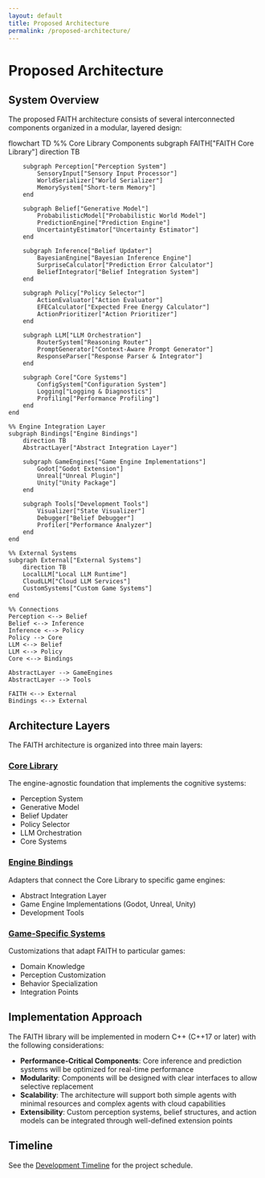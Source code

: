 ```yaml
---
layout: default
title: Proposed Architecture
permalink: /proposed-architecture/
---
```


# Proposed Architecture

## System Overview

The proposed FAITH architecture consists of several interconnected components organized in a modular, layered design:

<div class="mermaid">
flowchart TD
    %% Core Library Components
    subgraph FAITH["FAITH Core Library"]
        direction TB

        subgraph Perception["Perception System"]
            SensoryInput["Sensory Input Processor"]
            WorldSerializer["World Serializer"]
            MemorySystem["Short-term Memory"]
        end
        
        subgraph Belief["Generative Model"]
            ProbabilisticModel["Probabilistic World Model"]
            PredictionEngine["Prediction Engine"]
            UncertaintyEstimator["Uncertainty Estimator"]
        end
        
        subgraph Inference["Belief Updater"]
            BayesianEngine["Bayesian Inference Engine"]
            SurpriseCalculator["Prediction Error Calculator"]
            BeliefIntegrator["Belief Integration System"]
        end
        
        subgraph Policy["Policy Selector"]
            ActionEvaluator["Action Evaluator"]
            EFECalculator["Expected Free Energy Calculator"]
            ActionPrioritizer["Action Prioritizer"]
        end
        
        subgraph LLM["LLM Orchestration"]
            RouterSystem["Reasoning Router"]
            PromptGenerator["Context-Aware Prompt Generator"]
            ResponseParser["Response Parser & Integrator"]
        end
        
        subgraph Core["Core Systems"]
            ConfigSystem["Configuration System"]
            Logging["Logging & Diagnostics"]
            Profiling["Performance Profiling"]
        end
    end
    
    %% Engine Integration Layer
    subgraph Bindings["Engine Bindings"]
        direction TB
        AbstractLayer["Abstract Integration Layer"]
        
        subgraph GameEngines["Game Engine Implementations"]
            Godot["Godot Extension"]
            Unreal["Unreal Plugin"]
            Unity["Unity Package"]
        end
        
        subgraph Tools["Development Tools"]
            Visualizer["State Visualizer"]
            Debugger["Belief Debugger"]
            Profiler["Performance Analyzer"]
        end
    end
    
    %% External Systems
    subgraph External["External Systems"]
        direction TB
        LocalLLM["Local LLM Runtime"]
        CloudLLM["Cloud LLM Services"]
        CustomSystems["Custom Game Systems"]
    end
    
    %% Connections
    Perception <--> Belief
    Belief <--> Inference
    Inference <--> Policy
    Policy --> Core
    LLM <--> Belief
    LLM <--> Policy
    Core <--> Bindings
    
    AbstractLayer --> GameEngines
    AbstractLayer --> Tools
    
    FAITH <--> External
    Bindings <--> External
</div>

## Architecture Layers

The FAITH architecture is organized into three main layers:

### [Core Library](../implementation/core-library.html)

The engine-agnostic foundation that implements the cognitive systems:

- Perception System
- Generative Model
- Belief Updater
- Policy Selector
- LLM Orchestration
- Core Systems

### [Engine Bindings](../implementation/engine-bindings.html)

Adapters that connect the Core Library to specific game engines:

- Abstract Integration Layer
- Game Engine Implementations (Godot, Unreal, Unity)
- Development Tools

### [Game-Specific Systems](../implementation/game-specific-systems.html)

Customizations that adapt FAITH to particular games:

- Domain Knowledge
- Perception Customization
- Behavior Specialization
- Integration Points

## Implementation Approach

The FAITH library will be implemented in modern C++ (C++17 or later) with the following considerations:

- **Performance-Critical Components**: Core inference and prediction systems will be optimized for real-time performance
- **Modularity**: Components will be designed with clear interfaces to allow selective replacement
- **Scalability**: The architecture will support both simple agents with minimal resources and complex agents with cloud capabilities
- **Extensibility**: Custom perception systems, belief structures, and action models can be integrated through well-defined extension points

## Timeline

See the [Development Timeline](development-timeline.html) for the project schedule.
